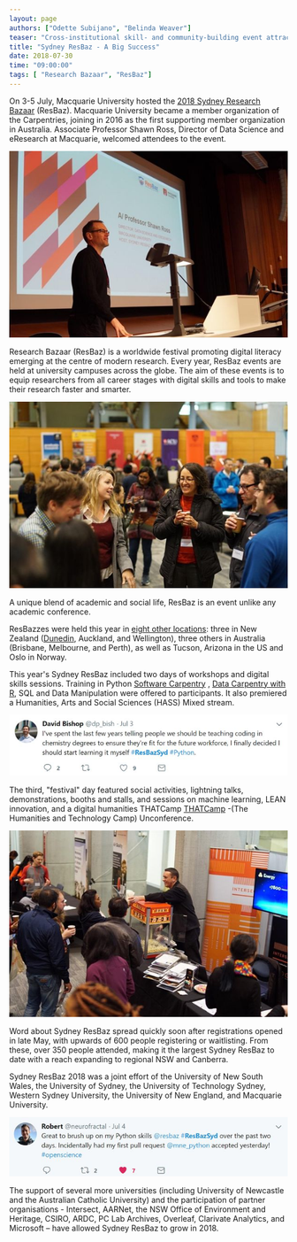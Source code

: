 ```yaml
---
layout: page
authors: ["Odette Subijano", "Belinda Weaver"]
teaser: "Cross-institutional skill- and community-building event attracts hundreds of researchers" 
title: "Sydney ResBaz - A Big Success"
date: 2018-07-30
time: "09:00:00"
tags: [ "Research Bazaar", "ResBaz"]
---
```


On 3-5 July, Macquarie University hosted the [2018 Sydney Research
Bazaar]( https://resbaz.github.io/resbaz2018/sydney/) (ResBaz). Macquarie University became a member organization of the Carpentries, joining in 2016 as the first supporting member organization in Australia. Associate Professor Shawn Ross, Director of Data Science and eResearch at Macquarie, welcomed attendees to the event.

![Shawn Ross](/images/shawn.jpg)

Research Bazaar (ResBaz) is a worldwide festival promoting digital literacy emerging at
the centre of modern research. Every year, ResBaz events are held at university
campuses across the globe. The aim of these events is to equip researchers from all
career stages with digital skills and tools to make their research faster and smarter. 

![Lots of attendees](/images/resbazs.jpeg)

A unique blend of academic and social life, ResBaz is an event unlike any academic
conference.

ResBazzes were held this year in [eight other
locations]( https://resbaz.github.io/resbaz2018/): three in New Zealand ([Dunedin](https://carpentries.org/blog/2018/07/resbaz-dunedin/),
Auckland, and Wellington), three others in Australia (Brisbane, Melbourne, and Perth),
as well as Tucson, Arizona in the US and Oslo in Norway. 

This year's Sydney ResBaz included two days of workshops and digital skills sessions.
Training in Python [Software Carpentry]( https://software-carpentry.org ) , [Data Carpentry
with R](https://datacarpentry.org/lessons/#ecology-workshop), SQL and Data
Manipulation were offered to participants. It also premiered a Humanities, Arts and
Social Sciences (HASS) Mixed stream.

![On learning to code](/images/sydresbaz2.jpg)

The third, "festival" day featured social activities, lightning talks, demonstrations, booths
and stalls, and sessions on machine learning, LEAN innovation, and a digital humanities
THATCamp [THATCamp](http://thatcamp.org/) -(The Humanities and Technology Camp)
Unconference.

![Stalls - and popcorn!](/images/intersect.jpeg)

Word about Sydney ResBaz spread quickly soon after registrations opened in late May,
with upwards of 600 people registering or waitlisting. From these, over 350 people
attended, making it the largest Sydney ResBaz to date with a reach expanding to
regional NSW and Canberra. 

Sydney ResBaz 2018 was a joint effort of the University of
New South Wales, the University of Sydney, the University of Technology Sydney,
Western Sydney University, the University of New England, and Macquarie University.

![Successful learning](/images/sydresbaz4.jpg)

The support of several more universities (including University of Newcastle and the
Australian Catholic University) and the participation of partner organisations - Intersect,
AARNet, the NSW Office of Environment and Heritage, CSIRO, ARDC, PC Lab Archives,
Overleaf, Clarivate Analytics, and Microsoft – have allowed Sydney ResBaz to grow in 2018.
